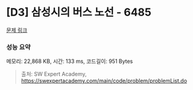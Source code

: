 # [D3] 삼성시의 버스 노선 - 6485 

[문제 링크](https://swexpertacademy.com/main/code/problem/problemDetail.do?contestProbId=AWczm7QaACgDFAWn) 

### 성능 요약

메모리: 22,868 KB, 시간: 133 ms, 코드길이: 951 Bytes



> 출처: SW Expert Academy, https://swexpertacademy.com/main/code/problem/problemList.do